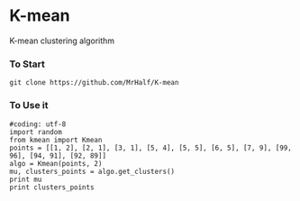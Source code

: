 # K-mean
K-mean clustering algorithm

### To Start
    git clone https://github.com/MrHalf/K-mean
    
### To Use it
    #coding: utf-8
    import random
    from kmean import Kmean
    points = [[1, 2], [2, 1], [3, 1], [5, 4], [5, 5], [6, 5], [7, 9], [99, 96], [94, 91], [92, 89]]
    algo = Kmean(points, 2)
    mu, clusters_points = algo.get_clusters()
    print mu
    print clusters_points